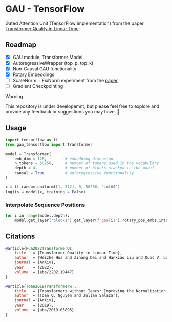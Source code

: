 # GAU - TensorFlow
Gated Attention Unit (TensorFlow implementation) from the paper [Transformer Quality in Linear Time](https://arxiv.org/pdf/2202.10447.pdf).

## Roadmap
- [x] GAU module, Transformer Model
- [x] AutoregressiveWrapper (top_p, top_k)
- [x] Non-Causal GAU functionality
- [x] Rotary Embeddings
- [ ] ScaleNorm + FixNorm experiment from the [paper](https://arxiv.org/pdf/1910.05895.pdf)
- [ ] Gradient Checkpointing

> [!WARNING]
> This repository is under developemnt, but please feel free to explore and provide any feedback or suggestions you may have. :construction:

## Usage

```python
import tensorflow as tf
from gau_tensorflow import Transformer

model = Transformer(
    emb_dim = 128,        # embedding dimension
    n_tokens = 50256,     # number of tokens used in the vocabulary
    depth = 4,            # number of blocks stacked in the model
    causal = True         # autoregressive functionality
)

x = tf.random.uniform([1, 512], 0, 50256, 'int64')
logits = model(x, training = False)
```

### Interpolate Sequence Positions

```python
for i in range(model.depth):
    model.get_layer('blocks').get_layer(f'gau{i}').rotary_pos_embs.interpolate_factor = 2.0
```


## Citations

```bibtex
@article{Hua2022TransformerQI,
    title   = {Transformer Quality in Linear Time},
    author  = {Weizhe Hua and Zihang Dai and Hanxiao Liu and Quoc V. Le},
    journal = {ArXiv},
    year    = {2022},
    volume  = {abs/2202.10447}
}
```

```bibtex
@article{Toan2019TransformerwT,
    title   = {Transformers without Tears: Improving the Normalization of Self-Attention},
    author  = {Toan Q. Nguyen and Julian Salazar},
    journal = {ArXiv},
    year    = {2019},
    volume  = {abs/2019.05895}
}
```
